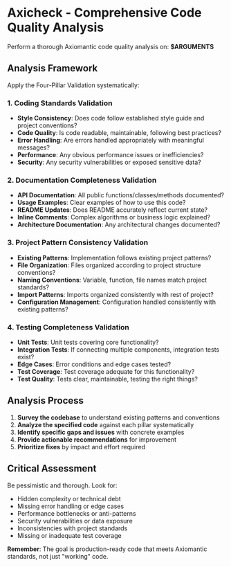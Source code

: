 # Axicheck - Comprehensive Code Quality Analysis

Perform a thorough Axiomantic code quality analysis on: **$ARGUMENTS**

## Analysis Framework

Apply the Four-Pillar Validation systematically:

### 1. Coding Standards Validation
- **Style Consistency**: Does code follow established style guide and project conventions?
- **Code Quality**: Is code readable, maintainable, following best practices?
- **Error Handling**: Are errors handled appropriately with meaningful messages?
- **Performance**: Any obvious performance issues or inefficiencies?  
- **Security**: Any security vulnerabilities or exposed sensitive data?

### 2. Documentation Completeness Validation
- **API Documentation**: All public functions/classes/methods documented?
- **Usage Examples**: Clear examples of how to use this code?
- **README Updates**: Does README accurately reflect current state?
- **Inline Comments**: Complex algorithms or business logic explained?
- **Architecture Documentation**: Any architectural changes documented?

### 3. Project Pattern Consistency Validation
- **Existing Patterns**: Implementation follows existing project patterns?
- **File Organization**: Files organized according to project structure conventions?
- **Naming Conventions**: Variable, function, file names match project standards?
- **Import Patterns**: Imports organized consistently with rest of project?
- **Configuration Management**: Configuration handled consistently with existing patterns?

### 4. Testing Completeness Validation
- **Unit Tests**: Unit tests covering core functionality?
- **Integration Tests**: If connecting multiple components, integration tests exist?
- **Edge Cases**: Error conditions and edge cases tested?
- **Test Coverage**: Test coverage adequate for this functionality?
- **Test Quality**: Tests clear, maintainable, testing the right things?

## Analysis Process

1. **Survey the codebase** to understand existing patterns and conventions
2. **Analyze the specified code** against each pillar systematically
3. **Identify specific gaps and issues** with concrete examples
4. **Provide actionable recommendations** for improvement
5. **Prioritize fixes** by impact and effort required

## Critical Assessment

Be pessimistic and thorough. Look for:
- Hidden complexity or technical debt
- Missing error handling or edge cases
- Performance bottlenecks or anti-patterns
- Security vulnerabilities or data exposure
- Inconsistencies with project standards
- Missing or inadequate test coverage

**Remember**: The goal is production-ready code that meets Axiomantic standards, not just "working" code.